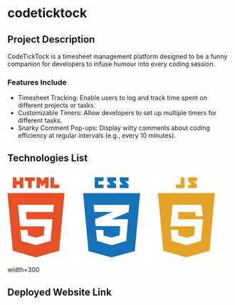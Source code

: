 # codeticktock
## Project Description
CodeTickTock is a timesheet management platform designed to be a funny companion for developers to infuse humour into every coding session.
### Features Include
- Timesheet Tracking:
Enable users to log and track time spent on different projects or tasks.
- Customizable Timers:
Allow developers to set up multiple timers for different tasks.
- Snarky Comment Pop-ups:
Display witty comments about coding efficiency at regular intervals (e.g., every 10 minutes).
## Technologies List
![HTML, CSS, JavaScript](htmlcssjs.png) width=300
## Deployed Website Link
